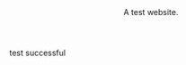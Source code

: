 <!DOCTYPE HTML>
<html>
  <header>
   A test website.
  </header>

  <body>
    <div>
      <p>test successful</p>
    </div>
  </body>
 </html>
